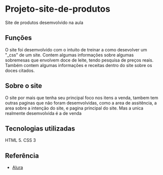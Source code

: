 # Projeto-site-de-produtos
Site de produtos desemvolvido na aula

## Funções
O site foi desemvolvido com o intuito de treinar a como desevolver um "_css" de um site. Contem algumas informações sobre algumas sobremesas que envolvem doce de leite, tendo pesquisa de preços reais. Também contem algumas informações e receitas dentro do site sobre os doces citados.

## Sobre o site
O site por mais que tenha seu principal foco nos itens a venda, tambem tem outras paginas que não foram desemvolvidas, como a area de assitência, a area sobre a intenção do site, e pagina principal do site. Mas a unica realmente desemvolvida é a de venda

## Tecnologias utilizadas 

HTML 5. CSS 3

## Referência
* [Alura](https://www.alura.com.br/artigos/escrever-bom-readme)